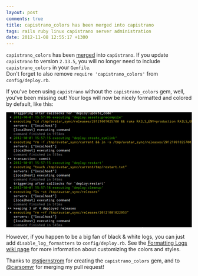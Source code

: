 ```yaml
---
layout: post
comments: true
title: capistrano_colors has been merged into capistrano
tags: rails ruby linux capistrano server administration
date: 2012-11-08 12:55:17 +1300
---
```


`capistrano_colors` has been [merged](https://github.com/capistrano/capistrano/pull/283) into `capistrano`. If you update `capistrano` to version `2.13.5`, you will no longer need to include `capistrano_colors` in your `Gemfile`.<br/>Don't forget to also remove `require 'capistrano_colors'` from `config/deploy.rb`.

If you've been using `capistrano` without the `capistrano_colors` gem, well, you've been missing out! Your logs will now be nicely formatted and colored by default, like this:

![Capistrano logs with colors and formatting](/images/posts/2012/11/cap_colors-resized-post.png)

However, if you happen to be a big fan of black & white logs, you can just add `disable_log_formatters` to `config/deploy.rb`. See the [Formatting Logs wiki page](https://github.com/capistrano/capistrano/wiki/Formatting-Logs) for more information about customizing the colors and styles.

Thanks to [@stjernstrom](https://github.com/stjernstrom) for creating the `capistrano_colors` gem, and to [@carsomyr](https://github.com/carsomyr) for merging my pull request!
